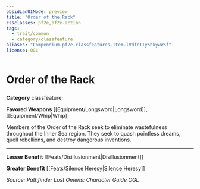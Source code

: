 ```yaml
---
obsidianUIMode: preview
title: "Order of the Rack"
cssclasses: pf2e,pf2e-action
tags:
  - trait/common
  - category/classfeature
aliases: "Compendium.pf2e.classfeatures.Item.lVdfcITy5bkywW5f"
license: OGL
---
```

# Order of the Rack

### 

**Category** classfeature; 




**Favored Weapons** [[Equipment/Longsword|Longsword]], [[Equipment/Whip|Whip]]

Members of the Order of the Rack seek to eliminate wastefulness throughout the Inner Sea region. They seek to quash pointless dreams, quell rebellions, and destroy dangerous inventions.

* * *

**Lesser Benefit** [[Feats/Disillusionment|Disillusionment]]

**Greater Benefit** [[Feats/Silence Heresy|Silence Heresy]]

*Source: Pathfinder Lost Omens: Character Guide*
*OGL*